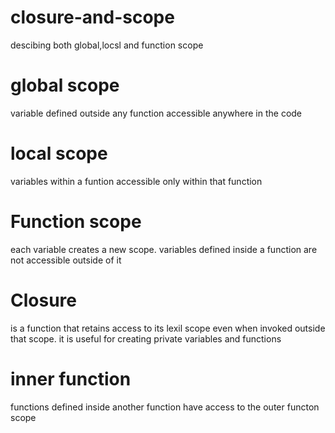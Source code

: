# closure-and-scope
descibing both global,locsl and function scope
# global scope
variable defined outside any function accessible anywhere in the code
# local scope
variables within a funtion accessible only within that function
# Function scope
each variable creates a new scope. variables defined inside a function are not accessible outside of it
# Closure
is a function that retains access to its lexil scope even when invoked outside that scope. it is useful for creating private variables and functions
# inner function
functions defined inside another function have access to the outer functon scope

